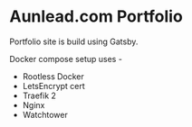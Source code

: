 # Aunlead.com Portfolio
Portfolio site is build using Gatsby.

Docker compose setup uses -
* Rootless Docker
* LetsEncrypt cert
* Traefik 2 
* Nginx
* Watchtower
